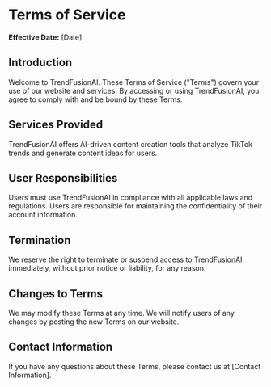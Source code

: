 # Terms of Service

**Effective Date:** [Date]

## Introduction

Welcome to TrendFusionAI. These Terms of Service ("Terms") govern your use of our website and services. By accessing or using TrendFusionAI, you agree to comply with and be bound by these Terms.

## Services Provided

TrendFusionAI offers AI-driven content creation tools that analyze TikTok trends and generate content ideas for users.

## User Responsibilities

Users must use TrendFusionAI in compliance with all applicable laws and regulations. Users are responsible for maintaining the confidentiality of their account information.

## Termination

We reserve the right to terminate or suspend access to TrendFusionAI immediately, without prior notice or liability, for any reason.

## Changes to Terms

We may modify these Terms at any time. We will notify users of any changes by posting the new Terms on our website.

## Contact Information

If you have any questions about these Terms, please contact us at [Contact Information].
